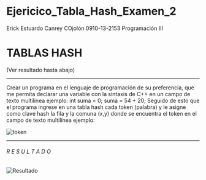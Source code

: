 # Ejericico_Tabla_Hash_Examen_2
 Erick Estuardo Canrey COjolón
 0910-13-2153
 Programación III

# TABLAS HASH
(Ver resultado hasta abajo)
____________________________________________________________

Crear un programa en el lenguaje de programación de su preferencia, que me permita declarar una variable con la sintaxis de C++ en un campo de texto multilínea
ejemplo:
            int suma = 0;
            suma = 54 + 20;
Seguido de esto que el programa ingrese en una tabla hash cada token (palabra) y le asigne como clave hash la fila y la comuna (x,y) donde se encuentra el token en el 
campo de texto multilínea ejemplo:

![token](https://user-images.githubusercontent.com/72057795/167055722-aeeb41cd-db94-4c29-9f16-b98ad408590a.PNG)

_____________________________________________________________

###### R E S U L T A D O ######

![Resultado](https://user-images.githubusercontent.com/72057795/167055774-f4ab4eb6-07aa-4635-b163-944ef17aa832.jpg)

